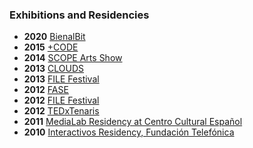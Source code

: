 ### Exhibitions and Residencies

- **2020** [BienalBit](https://bienalbit.org/webinars/hearthhogar-patricio-gonz%C3%A1lez-vivo/)
- **2015** [+CODE](http://www.pluscode.cc/)
- **2014** [SCOPE Arts Show](http://scope-art.com/)
- **2013** [CLOUDS](http://www.cloudsdocumentary.com/) 
- **2013** [FILE Festival](http://file.org.br/)
- **2012** [FASE](http://encuentrofase.com.ar/)
- **2012** [FILE Festival](http://file.org.br/)
- **2012** [TEDxTenaris](https://www.ted.com/tedx/events/5003)
- **2011** [MediaLab Residency at Centro Cultural Español](http://www.cceba.org.ar/v3/blog_medialab.php)
- **2010** [Interactivos Residency, Fundación Telefónica](http://www.fundacion.telefonica.com/en/) 